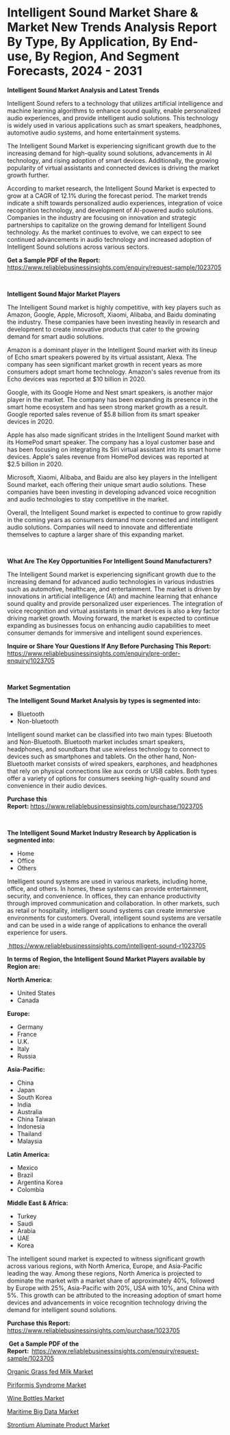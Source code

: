 <p><h1>Intelligent Sound Market Share & Market New Trends Analysis Report By Type, By Application, By End-use, By Region, And Segment Forecasts, 2024 - 2031</h1></p><p><strong>Intelligent Sound Market Analysis and Latest Trends</strong></p>
<p><p>Intelligent Sound refers to a technology that utilizes artificial intelligence and machine learning algorithms to enhance sound quality, enable personalized audio experiences, and provide intelligent audio solutions. This technology is widely used in various applications such as smart speakers, headphones, automotive audio systems, and home entertainment systems.</p><p>The Intelligent Sound Market is experiencing significant growth due to the increasing demand for high-quality sound solutions, advancements in AI technology, and rising adoption of smart devices. Additionally, the growing popularity of virtual assistants and connected devices is driving the market growth further.</p><p>According to market research, the Intelligent Sound Market is expected to grow at a CAGR of 12.1% during the forecast period. The market trends indicate a shift towards personalized audio experiences, integration of voice recognition technology, and development of AI-powered audio solutions. Companies in the industry are focusing on innovation and strategic partnerships to capitalize on the growing demand for Intelligent Sound technology. As the market continues to evolve, we can expect to see continued advancements in audio technology and increased adoption of Intelligent Sound solutions across various sectors.</p></p>
<p><strong>Get a Sample PDF of the Report:&nbsp;</strong> <a href="https://www.reliablebusinessinsights.com/enquiry/request-sample/1023705">https://www.reliablebusinessinsights.com/enquiry/request-sample/1023705</a></p>
<p>&nbsp;</p>
<p><strong>Intelligent Sound Major Market Players</strong></p>
<p><p>The Intelligent Sound market is highly competitive, with key players such as Amazon, Google, Apple, Microsoft, Xiaomi, Alibaba, and Baidu dominating the industry. These companies have been investing heavily in research and development to create innovative products that cater to the growing demand for smart audio solutions.</p><p>Amazon is a dominant player in the Intelligent Sound market with its lineup of Echo smart speakers powered by its virtual assistant, Alexa. The company has seen significant market growth in recent years as more consumers adopt smart home technology. Amazon's sales revenue from its Echo devices was reported at $10 billion in 2020.</p><p>Google, with its Google Home and Nest smart speakers, is another major player in the market. The company has been expanding its presence in the smart home ecosystem and has seen strong market growth as a result. Google reported sales revenue of $5.8 billion from its smart speaker devices in 2020.</p><p>Apple has also made significant strides in the Intelligent Sound market with its HomePod smart speaker. The company has a loyal customer base and has been focusing on integrating its Siri virtual assistant into its smart home devices. Apple's sales revenue from HomePod devices was reported at $2.5 billion in 2020.</p><p>Microsoft, Xiaomi, Alibaba, and Baidu are also key players in the Intelligent Sound market, each offering their unique smart audio solutions. These companies have been investing in developing advanced voice recognition and audio technologies to stay competitive in the market.</p><p>Overall, the Intelligent Sound market is expected to continue to grow rapidly in the coming years as consumers demand more connected and intelligent audio solutions. Companies will need to innovate and differentiate themselves to capture a larger share of this expanding market.</p></p>
<p>&nbsp;</p>
<p><strong>What Are The Key Opportunities For Intelligent Sound Manufacturers?</strong></p>
<p><p>The Intelligent Sound market is experiencing significant growth due to the increasing demand for advanced audio technologies in various industries such as automotive, healthcare, and entertainment. The market is driven by innovations in artificial intelligence (AI) and machine learning that enhance sound quality and provide personalized user experiences. The integration of voice recognition and virtual assistants in smart devices is also a key factor driving market growth. Moving forward, the market is expected to continue expanding as businesses focus on enhancing audio capabilities to meet consumer demands for immersive and intelligent sound experiences.</p></p>
<p><strong>Inquire or Share Your Questions If Any Before Purchasing This Report:</strong> <a href="https://www.reliablebusinessinsights.com/enquiry/pre-order-enquiry/1023705">https://www.reliablebusinessinsights.com/enquiry/pre-order-enquiry/1023705</a></p>
<p>&nbsp;</p>
<p><strong>Market Segmentation</strong></p>
<p><strong>The Intelligent Sound Market Analysis by types is segmented into:</strong></p>
<p><ul><li>Bluetooth</li><li>Non-bluetooth</li></ul></p>
<p><p>Intelligent sound market can be classified into two main types: Bluetooth and Non-Bluetooth. Bluetooth market includes smart speakers, headphones, and soundbars that use wireless technology to connect to devices such as smartphones and tablets. On the other hand, Non-Bluetooth market consists of wired speakers, earphones, and headphones that rely on physical connections like aux cords or USB cables. Both types offer a variety of options for consumers seeking high-quality sound and convenience in their audio devices.</p></p>
<p><strong>Purchase this Report:&nbsp;</strong><a href="https://www.reliablebusinessinsights.com/purchase/1023705">https://www.reliablebusinessinsights.com/purchase/1023705</a></p>
<p>&nbsp;</p>
<p><strong>The Intelligent Sound Market Industry Research by Application is segmented into:</strong></p>
<p><ul><li>Home</li><li>Office</li><li>Others</li></ul></p>
<p><p>Intelligent sound systems are used in various markets, including home, office, and others. In homes, these systems can provide entertainment, security, and convenience. In offices, they can enhance productivity through improved communication and collaboration. In other markets, such as retail or hospitality, intelligent sound systems can create immersive environments for customers. Overall, intelligent sound systems are versatile and can be used in a wide range of applications to enhance the overall experience for users.</p></p>
<p><a href="https://www.reliablebusinessinsights.com/intelligent-sound-r1023705">&nbsp;https://www.reliablebusinessinsights.com/intelligent-sound-r1023705</a></p>
<p><strong>In terms of Region, the Intelligent Sound Market Players available by Region are:</strong></p>
<p>
    <p> <strong> North America: </strong>
        <ul>
            <li>United States</li>
            <li>Canada</li>
        </ul>
        </p> 
    <p> <strong> Europe: </strong>
        <ul>
            <li>Germany</li>
            <li>France</li>
            <li>U.K.</li>
            <li>Italy</li>
            <li>Russia</li>
        </ul>
        </p> 
    <p> <strong> Asia-Pacific: </strong>
        <ul>
            <li>China</li>
            <li>Japan</li>
            <li>South Korea</li>
            <li>India</li>
            <li>Australia</li>
            <li>China Taiwan</li>
            <li>Indonesia</li>
            <li>Thailand</li>
            <li>Malaysia</li>
        </ul>
        </p> 
    <p> <strong> Latin America: </strong>
        <ul>
            <li>Mexico</li>
            <li>Brazil</li>
            <li>Argentina Korea</li>
            <li>Colombia</li>
        </ul>
        </p> 
    <p> <strong> Middle East & Africa: </strong>
        <ul>
            <li>Turkey</li>
            <li>Saudi</li>
            <li>Arabia</li>
            <li>UAE</li>
            <li>Korea</li>
        </ul>
    </p>
    </p>
<p><p>The intelligent sound market is expected to witness significant growth across various regions, with North America, Europe, and Asia-Pacific leading the way. Among these regions, North America is projected to dominate the market with a market share of approximately 40%, followed by Europe with 25%, Asia-Pacific with 20%, USA with 10%, and China with 5%. This growth can be attributed to the increasing adoption of smart home devices and advancements in voice recognition technology driving the demand for intelligent sound solutions.</p></p>
<p><strong>Purchase this Report: </strong><a href="https://www.reliablebusinessinsights.com/purchase/1023705">https://www.reliablebusinessinsights.com/purchase/1023705</a></p>
<p>&nbsp;<strong>Get a Sample PDF of the Report:&nbsp;&nbsp;</strong><a href="https://www.reliablebusinessinsights.com/enquiry/request-sample/1023705">https://www.reliablebusinessinsights.com/enquiry/request-sample/1023705</a></p>
<p><strong></strong></p>
<p><p><a href="https://medium.com/@torreysmith2023/organic-grass-fed-milk-market-report-by-product-type-grass-fed-whole-milk-grass-fed-skim-milk-22783df73492">Organic Grass fed Milk Market</a></p><p><a href="https://github.com/gamblestampleyjenny50m5sl6/Market-Research-Report-List-4/blob/main/piriformis-syndrome-market.md">Piriformis Syndrome Market</a></p><p><a href="https://medium.com/@torreysmith2023/global-wine-bottles-market-is-projected-to-grow-at-a-cagr-of-13-9-a69d47803172">Wine Bottles Market</a></p><p><a href="https://github.com/wwwkeltoum/Market-Research-Report-List-4/blob/main/maritime-big-data-market.md">Maritime Big Data Market</a></p><p><a href="https://www.linkedin.com/pulse/strontium-aluminate-product-market-share-analysis-growth-1zzze?trackingId=yOCDMCssOLCXzZ6vhLzvVg%3D%3D">Strontium Aluminate Product Market</a></p></p>